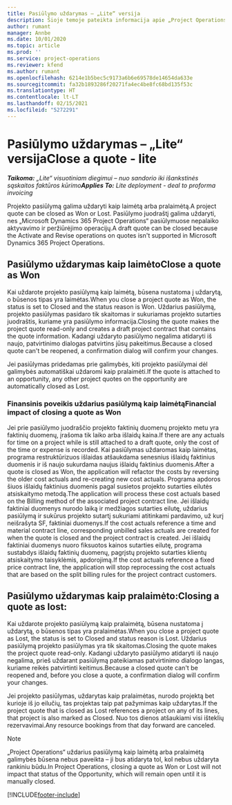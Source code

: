 ```yaml
---
title: Pasiūlymo uždarymas – „Lite“ versija
description: Šioje temoje pateikta informacija apie „Project Operations“ pasiūlymo uždarymą.
author: rumant
manager: Annbe
ms.date: 10/01/2020
ms.topic: article
ms.prod: ''
ms.service: project-operations
ms.reviewer: kfend
ms.author: rumant
ms.openlocfilehash: 6214e1b5bec5c9173a6b6e69578de14654da633e
ms.sourcegitcommit: fa32b1893286f20271fa4ec4be8fc68bd135f53c
ms.translationtype: HT
ms.contentlocale: lt-LT
ms.lasthandoff: 02/15/2021
ms.locfileid: "5272291"
---
```

# <a name="close-a-quote---lite"></a><span data-ttu-id="c826c-103">Pasiūlymo uždarymas – „Lite“ versija</span><span class="sxs-lookup"><span data-stu-id="c826c-103">Close a quote - lite</span></span>

<span data-ttu-id="c826c-104">_**Taikoma:** „Lite“ visuotiniam diegimui – nuo sandorio iki išankstinės sąskaitos faktūros kūrimo_</span><span class="sxs-lookup"><span data-stu-id="c826c-104">_**Applies To:** Lite deployment - deal to proforma invoicing_</span></span>

<span data-ttu-id="c826c-105">Projekto pasiūlymą galima uždaryti kaip laimėtą arba pralaimėtą.</span><span class="sxs-lookup"><span data-stu-id="c826c-105">A project quote can be closed as Won or Lost.</span></span> <span data-ttu-id="c826c-106">Pasiūlymo juodraštį galima uždaryti, nes „Microsoft Dynamics 365 Project Operations“ pasiūlymuose nepalaiko aktyvavimo ir peržiūrėjimo operacijų.</span><span class="sxs-lookup"><span data-stu-id="c826c-106">A draft quote can be closed because the Activate and Revise operations on quotes isn't supported in Microsoft Dynamics 365 Project Operations.</span></span>

## <a name="close-a-quote-as-won"></a><span data-ttu-id="c826c-107">Pasiūlymo uždarymas kaip laimėto</span><span class="sxs-lookup"><span data-stu-id="c826c-107">Close a quote as Won</span></span>

<span data-ttu-id="c826c-108">Kai uždarote projekto pasiūlymą kaip laimėtą, būsena nustatoma į uždarytą, o būsenos tipas yra laimėtas.</span><span class="sxs-lookup"><span data-stu-id="c826c-108">When you close a project quote as Won, the status is set to Closed and the status reason is Won.</span></span> <span data-ttu-id="c826c-109">Uždarius pasiūlymą, projekto pasiūlymas pasidaro tik skaitomas ir sukuriamas projekto sutarties juodraštis, kuriame yra pasiūlymo informacija.</span><span class="sxs-lookup"><span data-stu-id="c826c-109">Closing the quote makes the project quote read-only and creates a draft project contract that contains the quote information.</span></span> <span data-ttu-id="c826c-110">Kadangi uždaryto pasiūlymo negalima atidaryti iš naujo, patvirtinimo dialogas patvirtins jūsų pakeitimus.</span><span class="sxs-lookup"><span data-stu-id="c826c-110">Because a closed quote can't be reopened, a confirmation dialog will confirm your changes.</span></span>

<span data-ttu-id="c826c-111">Jei pasiūlymas pridedamas prie galimybės, kiti projekto pasiūlymai dėl galimybės automatiškai uždaromi kaip pralaimėti.</span><span class="sxs-lookup"><span data-stu-id="c826c-111">If the quote is attached to an opportunity, any other project quotes on the opportunity are automatically closed as Lost.</span></span>

### <a name="financial-impact-of-closing-a-quote-as-won"></a><span data-ttu-id="c826c-112">Finansinis poveikis uždarius pasiūlymą kaip laimėtą</span><span class="sxs-lookup"><span data-stu-id="c826c-112">Financial impact of closing a quote as Won</span></span>

<span data-ttu-id="c826c-113">Jei prie pasiūlymo juodraščio projekto faktinių duomenų projekto metu yra faktinių duomenų, įrašoma tik laiko arba išlaidų kaina.</span><span class="sxs-lookup"><span data-stu-id="c826c-113">If there are any actuals for time on a project while is still attached to a draft quote, only the cost of the time or expense is recorded.</span></span> <span data-ttu-id="c826c-114">Kai pasiūlymas uždaromas kaip laimėtas, programa restruktūrizuos išlaidas atšaukdama senesnius išlaidų faktinius duomenis ir iš naujo sukurdama naujus išlaidų faktinius duomenis.</span><span class="sxs-lookup"><span data-stu-id="c826c-114">After a quote is closed as Won, the application will refactor the costs by reversing the older cost actuals and re-creating new cost actuals.</span></span> <span data-ttu-id="c826c-115">Programa apdoros šiuos išlaidų faktinius duomenis pagal susietos projekto sutarties eilutės atsiskaitymo metodą.</span><span class="sxs-lookup"><span data-stu-id="c826c-115">The application will process these cost actuals based on the Billing method of the associated project contract line.</span></span> <span data-ttu-id="c826c-116">Jei išlaidų faktiniai duomenys nurodo laiką ir medžiagos sutarties eilutę, uždarius pasiūlymą ir sukūrus projekto sutartį sukuriami atitinkami pardavimo, už kurį neišrašyta SF, faktiniai duomenys.</span><span class="sxs-lookup"><span data-stu-id="c826c-116">If the cost actuals reference a time and material contract line, corresponding unbilled sales actuals are created for when the quote is closed and the project contract is created.</span></span> <span data-ttu-id="c826c-117">Jei išlaidų faktiniai duomenys nuoro fiksuotos kainos sutarties eilutę, programa sustabdys išlaidų faktinių duomenų, pagrįstų projekto sutarties klientų atsiskaitymo taisyklėmis, apdorojimą.</span><span class="sxs-lookup"><span data-stu-id="c826c-117">If the cost actuals reference a fixed price contract line, the application will stop reprocessing the cost actuals that are based on the split billing rules for the project contract customers.</span></span>

## <a name="closing-a-quote-as-lost"></a><span data-ttu-id="c826c-118">Pasiūlymo uždarymas kaip pralaimėto:</span><span class="sxs-lookup"><span data-stu-id="c826c-118">Closing a quote as lost:</span></span>

<span data-ttu-id="c826c-119">Kai uždarote projekto pasiūlymą kaip pralaimėtą, būsena nustatoma į uždarytą, o būsenos tipas yra pralaimėtas.</span><span class="sxs-lookup"><span data-stu-id="c826c-119">When you close a project quote as Lost, the status is set to Closed and status reason is Lost.</span></span> <span data-ttu-id="c826c-120">Uždarius pasiūlymą projekto pasiūlymas yra tik skaitomas.</span><span class="sxs-lookup"><span data-stu-id="c826c-120">Closing the quote makes the project quote read-only.</span></span> <span data-ttu-id="c826c-121">Kadangi uždaryto pasiūlymo atidaryti iš naujo negalima, prieš uždarant pasiūlymą pateikiamas patvirtinimo dialogo langas, kuriame reikės patvirtinti keitimus.</span><span class="sxs-lookup"><span data-stu-id="c826c-121">Because a closed quote can't be reopened and, before you close a quote, a confirmation dialog will confirm your changes.</span></span>

<span data-ttu-id="c826c-122">Jei projekto pasiūlymas, uždarytas kaip pralaimėtas, nurodo projektą bet kurioje iš jo eilučių, tas projektas taip pat pažymimas kaip uždarytas.</span><span class="sxs-lookup"><span data-stu-id="c826c-122">If the project quote that is closed as Lost references a project on any of its lines, that project is also marked as Closed.</span></span> <span data-ttu-id="c826c-123">Nuo tos dienos atšaukiami visi išteklių rezervavimai.</span><span class="sxs-lookup"><span data-stu-id="c826c-123">Any resource bookings from that day forward are canceled.</span></span>

> [!NOTE]
> <span data-ttu-id="c826c-124">„Project Operations“ uždarius pasiūlymą kaip laimėtą arba pralaimėtą galimybės būsena nebus paveikta – ji bus atidaryta tol, kol nebus uždaryta rankiniu būdu.</span><span class="sxs-lookup"><span data-stu-id="c826c-124">In Project Operations, closing a quote as Won or Lost will not impact that status of the Opportunity, which will remain open until it is manually closed.</span></span>


[!INCLUDE[footer-include](../../includes/footer-banner.md)]